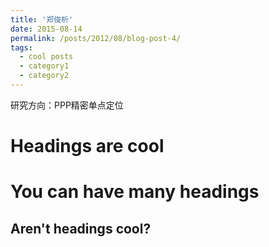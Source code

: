 ```yaml
---
title: '郑俊析'
date: 2015-08-14
permalink: /posts/2012/08/blog-post-4/
tags:
  - cool posts
  - category1
  - category2
---
```


研究方向：PPP精密单点定位

Headings are cool
======

You can have many headings
======

Aren't headings cool?
------